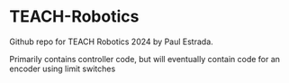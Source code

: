 # TEACH-Robotics

Github repo for TEACH Robotics 2024 by Paul Estrada. 

Primarily contains controller code, but will eventually contain code for an encoder using limit switches
